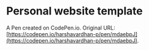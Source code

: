 # Personal website template

A Pen created on CodePen.io. Original URL: [https://codepen.io/harshavardhan-p/pen/mdaebpJ](https://codepen.io/harshavardhan-p/pen/mdaebpJ).

